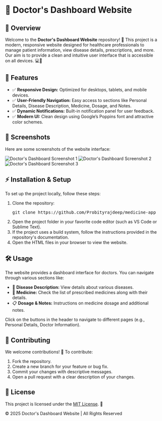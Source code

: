 <!DOCTYPE html>
<html lang="en">
<head>
  <meta charset="UTF-8">
  <meta name="viewport" content="width=device-width, initial-scale=1.0">

  <h1>🏥 Doctor's Dashboard Website</h1>
  
  <div class="section" id="overview">
    <h2>📌 Overview</h2>
    <p>
      Welcome to the <strong>Doctor's Dashboard Website</strong> repository! 🚀 This project is a modern, responsive website designed for healthcare professionals to manage patient information, view disease details, prescriptions, and more. Our aim is to provide a clean and intuitive user interface that is accessible on all devices. 💻📱
    </p>
  </div>
  
  <div class="section" id="features">
    <h2>🌟 Features</h2>
    <ul>
      <li>✅ <strong>Responsive Design:</strong> Optimized for desktops, tablets, and mobile devices.</li>
      <li>✅ <strong>User-Friendly Navigation:</strong> Easy access to sections like Personal Details, Disease Description, Medicine, Dosage, and Notes.</li>
      <li>✅ <strong>Dynamic Notifications:</strong> Built-in notification panel for user feedback.</li>
      <li>✅ <strong>Modern UI:</strong> Clean design using Google’s Poppins font and attractive color schemes.</li>
    </ul>
  </div>
  
  <div class="section" id="screenshots">
    <h2>📸 Screenshots</h2>
    <p>Here are some screenshots of the website interface:</p>
    <img src="./Screenshot1.png" alt="Doctor's Dashboard Screenshot 1">
    <img src="./Screenshot2.png" alt="Doctor's Dashboard Screenshot 2">
    <img src="./Screenshot3.png" alt="Doctor's Dashboard Screenshot 3">
  </div>
  
  <div class="section" id="installation">
    <h2>⚡ Installation & Setup</h2>
    <p>
      To set up the project locally, follow these steps:
    </p>
    <ol>
      <li>Clone the repository:
        <pre>git clone https://github.com/Probityrajdeep/medicine-app</pre>
      </li>
      <li>Open the project folder in your favorite code editor (such as VS Code or Sublime Text).</li>
      <li>If the project uses a build system, follow the instructions provided in the repository's documentation.</li>
      <li>Open the HTML files in your browser to view the website.</li>
    </ol>
  </div>
  
  <div class="section" id="usage">
    <h2>🛠️ Usage</h2>
    <p>
      The website provides a dashboard interface for doctors. You can navigate through various sections like:
    </p>
    <ul>
      <li>🦠 <strong>Disease Description:</strong> View details about various diseases.</li>
      <li>💊 <strong>Medicine:</strong> Check the list of prescribed medicines along with their details.</li>
      <li>📋 <strong>Dosage & Notes:</strong> Instructions on medicine dosage and additional notes.</li>
    </ul>
    <p>Click on the buttons in the header to navigate to different pages (e.g., Personal Details, Doctor Information).</p>
  </div>
  
  <div class="section" id="contributing">
    <h2>🤝 Contributing</h2>
    <p>We welcome contributions! 🚀 To contribute:</p>
    <ol>
      <li>Fork the repository.</li>
      <li>Create a new branch for your feature or bug fix.</li>
      <li>Commit your changes with descriptive messages.</li>
      <li>Open a pull request with a clear description of your changes.</li>
    </ol>
  </div>
  
  <div class="section" id="license">
    <h2>📜 License</h2>
    <p>
      This project is licensed under the <a href="https://opensource.org/licenses/MIT" target="_blank">MIT License</a>. 📄
    </p>
  </div>
  
  <div class="footer">
    &copy; 2025 Doctor's Dashboard Website | All Rights Reserved
  </div>
</body>
</html>
